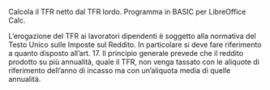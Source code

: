 Calcola il TFR netto dal TFR lordo. Programma in BASIC per LibreOffice Calc.

L’erogazione del TFR ai lavoratori dipendenti è soggetto alla normativa del Testo Unico sulle Imposte sul Reddito. In particolare si deve fare riferimento a quanto disposto all’art. 17. Il principio generale prevede che il reddito prodotto su più annualità, quale il TFR, non venga tassato con le aliquote di riferimento dell’anno di incasso ma con un’aliquota media di quelle annualità.
